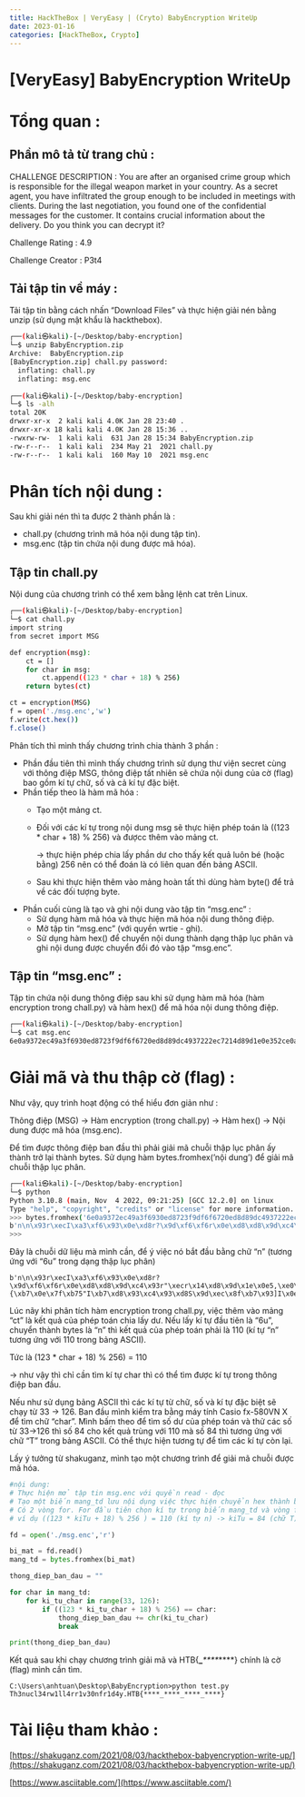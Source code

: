 ```yaml
---
title: HackTheBox | VeryEasy | (Cryto) BabyEncryption WriteUp
date: 2023-01-16 
categories: [HackTheBox, Crypto]
---
```


# [VeryEasy] BabyEncryption WriteUp

# Tổng quan :

## Phần mô tả từ trang chủ :

CHALLENGE DESCRIPTION : You are after an organised crime group which is responsible for the illegal weapon market in your country. As a secret agent, you have infiltrated the group enough to be included in meetings with clients. During the last negotiation, you found one of the confidential messages for the customer. It contains crucial information about the delivery. Do you think you can decrypt it?

Challenge Rating : 4.9

Challenge Creator : P3t4

## Tải tập tin về máy :

Tải tập tin bằng cách nhấn “Download Files” và thực hiện giải nén bằng unzip (sử dụng mật khẩu là hackthebox).

```bash
┌──(kali㉿kali)-[~/Desktop/baby-encryption]
└─$ unzip BabyEncryption.zip     
Archive:  BabyEncryption.zip
[BabyEncryption.zip] chall.py password: 
  inflating: chall.py                
  inflating: msg.enc                 
                                                                                                                   
┌──(kali㉿kali)-[~/Desktop/baby-encryption]
└─$ ls -alh 
total 20K
drwxr-xr-x  2 kali kali 4.0K Jan 28 23:40 .
drwxr-xr-x 18 kali kali 4.0K Jan 28 15:36 ..
-rwxrw-rw-  1 kali kali  631 Jan 28 15:34 BabyEncryption.zip
-rw-r--r--  1 kali kali  234 May 21  2021 chall.py
-rw-r--r--  1 kali kali  160 May 10  2021 msg.enc
```

# Phân tích nội dung :

Sau khi giải nén thì ta được 2 thành phần là :

- chall.py (chương trình mã hóa nội dung tập tin).
- msg.enc (tập tin chứa nội dung được mã hóa).

## Tập tin chall.py

Nội dung của chương trình có thể xem bằng lệnh cat trên Linux.

```bash
┌──(kali㉿kali)-[~/Desktop/baby-encryption]
└─$ cat chall.py 
import string
from secret import MSG

def encryption(msg):
    ct = []
    for char in msg:
        ct.append((123 * char + 18) % 256)
    return bytes(ct)

ct = encryption(MSG)
f = open('./msg.enc','w')
f.write(ct.hex())
f.close()
```

Phân tích thì mình thấy chương trình chia thành 3 phần :

- Phần đầu tiên thì mình thấy chương trình sử dụng thư viện secret cùng với thông điệp MSG, thông điệp tất nhiên sẽ chứa nội dung của cờ (flag) bao gồm kí tự chữ, số và cả kí tự đặc biệt.
- Phần tiếp theo là hàm mã hóa :
    - Tạo một mảng ct.
    - Đối với các kí tự trong nội dung msg sẽ thực hiện phép toán là ((123 * char + 18) % 256) và đượcc thêm vào mảng ct.
        
        → thực hiện phép chia lấy phần dư cho thấy kết quả luôn bé (hoặc bằng) 256 nên có thể đoán là có liên quan đến bảng ASCII.
        
    - Sau khi thực hiện thêm vào mảng hoàn tất thì dùng hàm byte() để trả về các đối tượng byte.
- Phần cuối cùng là tạo và ghi nội dung vào tập tin “msg.enc” :
    - Sử dụng hàm mã hóa và thực hiện mã hóa nội dung thông điệp.
    - Mở tập tin “msg.enc” (với quyền wrtie - ghi).
    - Sử dụng hàm hex() để chuyển nội dung thành dạng thập lục phân và ghi nội dung được chuyển đổi đó vào tập “msg.enc”.

## Tập tin “msg.enc” :

Tập tin chứa nội dung thông điệp sau khi sử dụng hàm mã hóa (hàm encryption trong chall.py) và hàm hex() để mã hóa nội dung thông điệp.

```bash
┌──(kali㉿kali)-[~/Desktop/baby-encryption]
└─$ cat msg.enc 
6e0a9372ec49a3f6930ed8723f9df6f6720ed8d89dc4937222ec7214d89d1e0e352ce0aa6ec82bf622227bb70e7fb7352249b7d893c493d8539dec8fb7935d490e7f9d22ec89b7a322ec8fd80e7f8921
```

# Giải mã và thu thập cờ (flag) :

Như vậy, quy trình hoạt động có thể hiểu đơn giản như :

Thông điệp (MSG) → Hàm encryption (trong chall.py) → Hàm hex() → Nội dung được mã hóa (msg.enc).

Để tìm được thông điệp ban đầu thì phải giải mã chuỗi thập lục phân ấy thành trở lại thành bytes. Sử dụng hàm bytes.fromhex(’nội dung’) để giải mã chuỗi thập lục phân.

```bash
┌──(kali㉿kali)-[~/Desktop/baby-encryption]
└─$ python
Python 3.10.8 (main, Nov  4 2022, 09:21:25) [GCC 12.2.0] on linux
Type "help", "copyright", "credits" or "license" for more information.
>>> bytes.fromhex('6e0a9372ec49a3f6930ed8723f9df6f6720ed8d89dc4937222ec7214d89d1e0e352ce0aa6ec82bf622227bb70e7fb7352249b7d893c493d8539dec8fb7935d490e7f9d22ec89b7a322ec8fd80e7f8921')
b'n\n\x93r\xecI\xa3\xf6\x93\x0e\xd8r?\x9d\xf6\xf6r\x0e\xd8\xd8\x9d\xc4\x93r"\xecr\x14\xd8\x9d\x1e\x0e5,\xe0\xaan\xc8+\xf6""{\xb7\x0e\x7f\xb75"I\xb7\xd8\x93\xc4\x93\xd8S\x9d\xec\x8f\xb7\x93]I\x0e\x7f\x9d"\xec\x89\xb7\xa3"\xec\x8f\xd8\x0e\x7f\x89!'
>>>
```

Đây là chuỗi dữ liệu mà mình cần, để ý việc nó bắt đầu bằng chữ “n” (tương ứng với “6u” trong dạng thập lục phân)

```
b'n\n\x93r\xecI\xa3\xf6\x93\x0e\xd8r?\x9d\xf6\xf6r\x0e\xd8\xd8\x9d\xc4\x93r"\xecr\x14\xd8\x9d\x1e\x0e5,\xe0\xaan\xc8+\xf6""{\xb7\x0e\x7f\xb75"I\xb7\xd8\x93\xc4\x93\xd8S\x9d\xec\x8f\xb7\x93]I\x0e\x7f\x9d"\xec\x89\xb7\xa3"\xec\x8f\xd8\x0e\x7f\x89!'
```

Lúc nãy khi phân tích hàm encryption trong chall.py, việc thêm vào mảng “ct” là kết quả của phép toán chia lấy dư. Nếu lấy kí tự đầu tiên là “6u”, chuyển thành bytes là “n” thì kết quả của phép toán phải là 110 (kí tự “n” tương ứng với 110 trong bảng ASCII).

Tức là (123 * char + 18) % 256) = 110

→ như vậy thì chỉ cần tìm kí tự char thì có thể tìm được kí tự trong thông điệp ban đầu.

Nếu như sử dụng bảng ASCII thì các kí tự từ chữ, số và kí tự đặc biệt sẽ chạy từ 33 → 126. Ban đầu mình kiểm tra bằng máy tính Casio fx-580VN X để tìm chữ “char”. Mình bấm theo để tìm số dư của phép toán và thử các số từ 33→126 thì số 84 cho kết quả trùng với 110 mà số 84 thì tương ứng với chữ “T” trong bảng ASCII. Có thể thực hiện tương tự để tìm các kí tự còn lại.

Lấy ý tưởng từ shakuganz, mình tạo một chương trình để giải mã chuỗi được mã hóa.

```python
#nội dung: 
# Thực hiện mở tập tin msg.enc với quyền read - đọc
# Tạo một biến mang_td lưu nội dụng việc thực hiện chuyển hex thành bytes.
# Có 2 vòng for. For đầu tiên chọn kí tự trong biến mang_td và vòng for thứ hai thử các số từ 33 -> 126. Nếu kết quả chia lấy dư trùng với kí tự trong biến mang_td (theo ASCII) thì sẽ được thêm vào biến thong_diep_ban_dau.
# ví dụ ((123 * kiTu + 18) % 256 ) = 110 (kí tự n) -> kiTu = 84 (chữ T). Chữ T được thêm vào biến thong_diep_ban_dau.

fd = open('./msg.enc','r')

bi_mat = fd.read()
mang_td = bytes.fromhex(bi_mat)

thong_diep_ban_dau = ""

for char in mang_td:
	for ki_tu_char in range(33, 126):
		if ((123 * ki_tu_char + 18) % 256) == char:
			thong_diep_ban_dau += chr(ki_tu_char)
			break

print(thong_diep_ban_dau)
```

Kết quả sau khi chạy chương trình giải mã và HTB{****_****_****_****} chính là cờ (flag) mình cần tìm.

```
C:\Users\anhtuan\Desktop\BabyEncryption>python test.py
Th3nucl34rw1ll4rr1v30nfr1d4y.HTB{****_****_****_****}
```

# Tài liệu tham khảo :

[https://shakuganz.com/2021/08/03/hackthebox-babyencryption-write-up/](https://shakuganz.com/2021/08/03/hackthebox-babyencryption-write-up/)

[https://www.asciitable.com/](https://www.asciitable.com/)